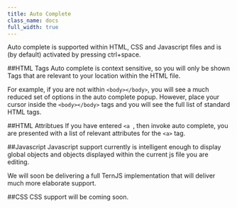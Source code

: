 ```yaml
---
title: Auto Complete
class_name: docs
full_width: true
---
```


Auto complete is supported within HTML, CSS and Javascript files and is (by default) activated by pressing ctrl+space.

##HTML Tags
Auto complete is context sensitive, so you will only be shown Tags that are relevant to your location within the HTML file.

For example, if you are not within `<body></body>`, you will see a much reduced set of options in the auto complete popup. However, place your cursor inside the `<body></body>` tags and you will see the full list of standard HTML tags.

##HTML Attribtues
If you have entered `<a `, then invoke auto complete, you are presented with a list of relevant attributes for the `<a>` tag.

##Javascript
Javascript support currently is intelligent enough to display global objects and objects displayed within the current js file you are editing. 

We will soon be delivering a full TernJS implementation that will deliver much more elaborate support.

##CSS
CSS support will be coming soon.